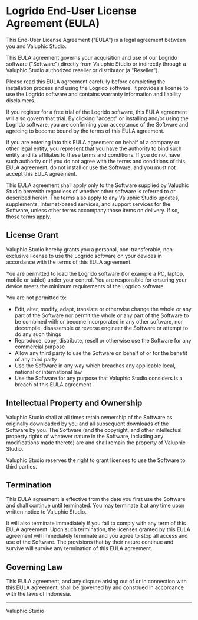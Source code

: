 # Logrido End-User License Agreement (EULA)

This End-User License Agreement ("EULA") is a legal agreement between you and Valuphic Studio.

This EULA agreement governs your acquisition and use of our Logrido software ("Software") directly from Valuphic Studio or indirectly through a Valuphic Studio authorized reseller or distributor (a "Reseller").

Please read this EULA agreement carefully before completing the installation process and using the Logrido software. It provides a license to use the Logrido software and contains warranty information and liability disclaimers.

If you register for a free trial of the Logrido software, this EULA agreement will also govern that trial. By clicking "accept" or installing and/or using the Logrido software, you are confirming your acceptance of the Software and agreeing to become bound by the terms of this EULA agreement.

If you are entering into this EULA agreement on behalf of a company or other legal entity, you represent that you have the authority to bind such entity and its affiliates to these terms and conditions. If you do not have such authority or if you do not agree with the terms and conditions of this EULA agreement, do not install or use the Software, and you must not accept this EULA agreement.

This EULA agreement shall apply only to the Software supplied by Valuphic Studio herewith regardless of whether other software is referred to or described herein. The terms also apply to any Valuphic Studio updates, supplements, Internet-based services, and support services for the Software, unless other terms accompany those items on delivery. If so, those terms apply.

## License Grant
Valuphic Studio hereby grants you a personal, non-transferable, non-exclusive license to use the Logrido software on your devices in accordance with the terms of this EULA agreement.

You are permitted to load the Logrido software (for example a PC, laptop, mobile or tablet) under your control. You are responsible for ensuring your device meets the minimum requirements of the Logrido software.

You are not permitted to:
- Edit, alter, modify, adapt, translate or otherwise change the whole or any part of the Software nor permit the whole or any part of the Software to be combined with or become incorporated in any other software, nor decompile, disassemble or reverse engineer the Software or attempt to do any such things
- Reproduce, copy, distribute, resell or otherwise use the Software for any commercial purpose
- Allow any third party to use the Software on behalf of or for the benefit of any third party
- Use the Software in any way which breaches any applicable local, national or international law
- Use the Software for any purpose that Valuphic Studio considers is a breach of this EULA agreement

## Intellectual Property and Ownership
Valuphic Studio shall at all times retain ownership of the Software as originally downloaded by you and all subsequent downloads of the Software by you. The Software (and the copyright, and other intellectual property rights of whatever nature in the Software, including any modifications made thereto) are and shall remain the property of Valuphic Studio.

Valuphic Studio reserves the right to grant licenses to use the Software to third parties.

## Termination
This EULA agreement is effective from the date you first use the Software and shall continue until terminated. You may terminate it at any time upon written notice to Valuphic Studio.

It will also terminate immediately if you fail to comply with any term of this EULA agreement. Upon such termination, the licenses granted by this EULA agreement will immediately terminate and you agree to stop all access and use of the Software. The provisions that by their nature continue and survive will survive any termination of this EULA agreement.

## Governing Law
This EULA agreement, and any dispute arising out of or in connection with this EULA agreement, shall be governed by and construed in accordance with the laws of Indonesia.

---

Valuphic Studio

